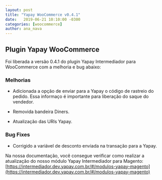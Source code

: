 ```yaml
---
layout: post
title: "Yapay WooCommerce v0.4.1"
date:   2019-06-21 10:10:00 -0300
categories: [woocommerce]
author: ana_nava
---
```


## Plugin Yapay WooCommerce 

Foi liberada a versão 0.4.1 do plugin Yapay Intermediador para WooCommerce com a melhoria e bug abaixo:

<!-- more -->


### **Melhorias**

* Adicionada a opção de enviar para a Yapay o código de rastreio do pedido. Essa informaço é importante para liberação do saque do vendedor.

* Removida bandeira Diners.

* Atualização das URls Yapay.


### **Bug Fixes**

* Corrigido a variável de desconto enviada na transação para a Yapay.  




Na nossa documentação, você consegue verificar como realizar a atualização do nosso módulo Yapay Intermediador para Magento: [https://intermediador.dev.yapay.com.br/#/modulos-yapay-magento](https://intermediador.dev.yapay.com.br/#/modulos-yapay-magento)


